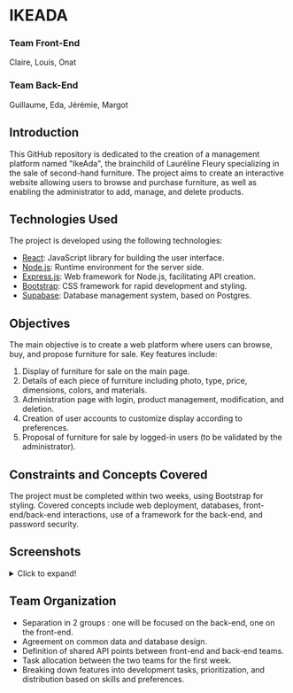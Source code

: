 # IKEADA

### Team Front-End 
Claire, Louis, Onat

### Team Back-End
Guillaume, Eda, Jérémie, Margot 

## Introduction
This GitHub repository is dedicated to the creation of a management platform named "IkeAda", the brainchild of Lauréline Fleury specializing in the sale of second-hand furniture. The project aims to create an interactive website allowing users to browse and purchase furniture, as well as enabling the administrator to add, manage, and delete products.

## Technologies Used
The project is developed using the following technologies:

- [React](https://reactjs.org/): JavaScript library for building the user interface.
- [Node.js](https://nodejs.org/en): Runtime environment for the server side.
- [Express.js](https://expressjs.com/): Web framework for Node.js, facilitating API creation.
- [Bootstrap](https://getbootstrap.com/): CSS framework for rapid development and styling.
- [Supabase](https://supabase.com/): Database management system, based on Postgres.

## Objectives
The main objective is to create a web platform where users can browse, buy, and propose furniture for sale. Key features include:

1. Display of furniture for sale on the main page.
2. Details of each piece of furniture including photo, type, price, dimensions, colors, and materials.
3. Administration page with login, product management, modification, and deletion.
4. Creation of user accounts to customize display according to preferences.
5. Proposal of furniture for sale by logged-in users (to be validated by the administrator).

## Constraints and Concepts Covered
The project must be completed within two weeks, using Bootstrap for styling. Covered concepts include web deployment, databases, front-end/back-end interactions, use of a framework for the back-end, and password security.

## Screenshots 
<details>
  <summary>Click to expand!</summary>
  <img width="1426" alt="ikeada_homepage" src="https://github.com/claireszt/plateforme-vente-meubles-ikeada/assets/135039330/ea51d055-ae8d-4420-88da-a0c53bc3db70">
  <img width="1420" alt="ikeada_homepage2" src="https://github.com/claireszt/plateforme-vente-meubles-ikeada/assets/135039330/83dde537-34a1-47c3-9d36-0dbf520f4b10">
</details>

## Team Organization
- Separation in 2 groups : one will be focused on the back-end, one on the front-end.
- Agreement on common data and database design.
- Definition of shared API points between front-end and back-end teams.
- Task allocation between the two teams for the first week.
- Breaking down features into development tasks, prioritization, and distribution based on skills and preferences.


